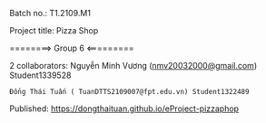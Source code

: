 
Batch no.: T1.2109.M1

Project title: Pizza Shop

========> Group 6 <=========

2 collaborators:
    Nguyễn Minh Vương (nmv20032000@gmail.com) Student1339528
    
    Đổng Thái Tuấn ( TuanDTTS2109007@fpt.edu.vn) Student1322489
    
    
Published: https://dongthaituan.github.io/eProject-pizzaphop
     
     
     
